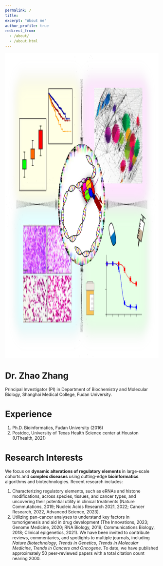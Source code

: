 ```yaml
---
permalink: /
title: 
excerpt: "About me"
author_profile: true
redirect_from: 
  - /about/
  - /about.html
---
```

<div style="float: center;">
        <img src="/images/figure.png" width="1600px" height="1000px">
</div>

Dr. Zhao Zhang
======
Principal Investigator (PI) in Department of Biochemistry and Molecular Biology, Shanghai Medical College, Fudan University.

Experience
======
1. Ph.D. Bioinformatics, Fudan University (2016)
2. Postdoc, University of Texas Health Science center at Houston (UThealth, 2021)

Research Interests
======
We focus on **dynamic alterations of regulatory elements** in large-scale cohorts and **complex diseases** using cutting-edge **bioinformatics** algorithms and biotechnologies. 
Recent research includes: 
1. Characterizing regulatory elements, such as eRNAs and histone modifications, across species, tissues, and cancer types, and uncovering their potential utility in clinical treatments (Nature Commutations, 2019; Nucleic Acids Research 2021, 2022; Cancer Research, 2022, Advanced Science, 2023).
2. Utilizing pan-cancer analyses to understand key factors in tumorigenesis and aid in drug development (The Innovations, 2023; Genome Medicine, 2020; RNA Biology, 2019; Communications Biology, 2018; Clinical epigenetics, 2021).
We have been invited to contribute reviews, commentaries, and spotlights to multiple journals, including *Nature Biotechnology*, *Trends in Genetics*, *Trends in Molecular Medicine*, *Trends in Cancers and Oncogene*. To date, we have published approximately 50 peer-reviewed papers with a total citation count nearing 2000.
